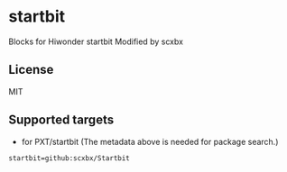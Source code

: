 # startbit

Blocks for Hiwonder startbit
Modified by scxbx

## License

MIT

## Supported targets

* for PXT/startbit
(The metadata above is needed for package search.)

```package
startbit=github:scxbx/Startbit
```

